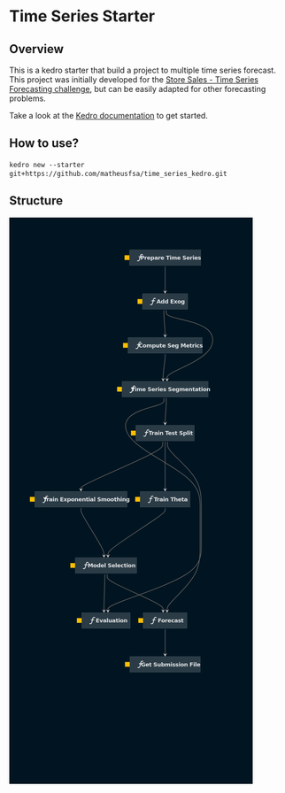 # Time Series Starter

## Overview

This is a kedro starter that build a project to multiple time series forecast. This project was initially developed for the [Store Sales - Time Series Forecasting challenge](https://www.kaggle.com/competitions/store-sales-time-series-forecasting), but can be easily adapted for other forecasting problems.

Take a look at the [Kedro documentation](https://kedro.readthedocs.io) to get started.

## How to use?
```
kedro new --starter git+https://github.com/matheusfsa/time_series_kedro.git
```

## Structure

![pipeline](images/kedro-pipeline.png)
